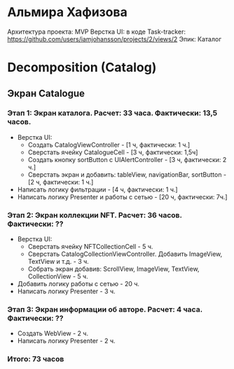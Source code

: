# Альмира Хафизова

Архитектура проекта: MVP
Верстка UI: в коде
Task-tracker: https://github.com/users/iamjohansson/projects/2/views/2
Эпик: Каталог

# Decomposition (Catalog)

## Экран Catalogue

### Этап 1: Экран каталога. Расчет: 33 часа. Фактически: 13,5 часов. 

- Верстка UI:
    - Создать CatalogViewController - [1 ч, фактически: 1 ч.]
    - Сверстать ячейку CatalogueCell - [3 ч, фактически: 1,5ч]
    - Создать кнопку sortButton с UIAlertController - [3 ч, фактически: 2 ч.]
    - Сверстать экран и добавить: tableView, navigationBar, sortButton - [2 ч, фактически: 1 ч.]
- Написать логику фильтрации - [4 ч, фактически: 1 ч.]
- Написать логику Presenter и работы с сетью - [20 ч, фактически: 7ч.]

### Этап 2: Экран коллекции NFT. Расчет: 36 часов. Фактически: ??

- Верстка UI:
    - Сверстать ячейку NFTCollectionCell - 5 ч.
    - Сверстать CatalogСollectionViewController. Добавить ImageView, TextView и т.д. - 3 ч.
    - Собрать экран добавив: ScrollView, ImageView, TextView, CollectionView - 5 ч.
- Добавить логику работы с сетью - 20 ч.
- Написать логику Presenter - 3 ч.

### Этап 3: Экран информации об авторе. Расчет: 4 часа. Фактически: ??
  - Создать WebView - 2 ч.
  - Написать логику Presenter - 2 ч. 

### Итого:  73 часов

